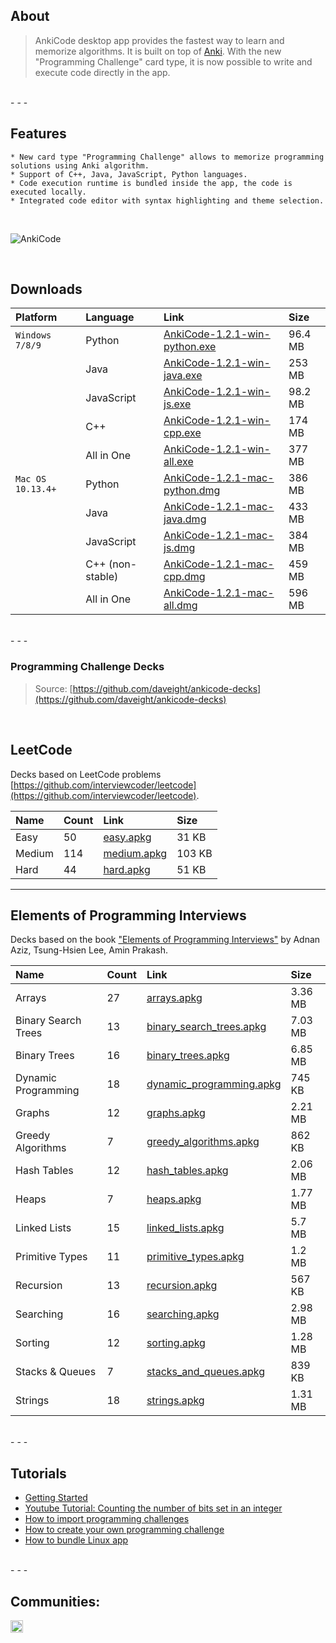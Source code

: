 ## About

>AnkiCode desktop app provides the fastest way to learn and memorize algorithms. It is built on top of [Anki](https://apps.ankiweb.net/).
>With the new "Programming Challenge" card type, it is now possible to write and execute code directly in the app.

<br>
- - -
<br>

## Features
```
* New card type "Programming Challenge" allows to memorize programming solutions using Anki algorithm.
* Support of C++, Java, JavaScript, Python languages.
* Code execution runtime is bundled inside the app, the code is executed locally.
* Integrated code editor with syntax highlighting and theme selection.
```

<br>

![AnkiCode](https://github.com/daveight/ankicode/raw/master/images/anki-editor.png "AnkiCode")

<br>

## Downloads

| Platform          | Language         | Link                                                          | Size    |
| :---------------- |:---------------- | :-------------------------------------------------------------|:--------|
| `Windows 7/8/9`   | Python           | [AnkiCode-1.2.1-win-python.exe](https://github.com/daveight/ankicode/releases/download/ankicode-1.2.1/AnkiCode-1.2.1-win-python.exe) | 96.4 MB |
|                   | Java             | [AnkiCode-1.2.1-win-java.exe](https://github.com/daveight/ankicode/releases/download/ankicode-1.2.1/AnkiCode-1.2.1-win-java.exe)   | 253 MB  |
|                   | JavaScript       | [AnkiCode-1.2.1-win-js.exe](https://github.com/daveight/ankicode/releases/download/ankicode-1.2.1/AnkiCode-1.2.1-win-js.exe)     | 98.2 MB |
|                   | C++              | [AnkiCode-1.2.1-win-cpp.exe](https://github.com/daveight/ankicode/releases/download/ankicode-1.2.1/AnkiCode-1.2.1-win-cpp.exe)    | 174 MB  |
|                   | All in One       | [AnkiCode-1.2.1-win-all.exe](https://github.com/daveight/ankicode/releases/download/ankicode-1.2.1/AnkiCode-1.2.1-win.exe)    | 377 MB  |
| `Mac OS 10.13.4+` | Python           | [AnkiCode-1.2.1-mac-python.dmg](https://github.com/daveight/ankicode/releases/download/ankicode-1.2.1/AnkiCode-1.2.1-mac-python.dmg) | 386 MB  |
|                   | Java             | [AnkiCode-1.2.1-mac-java.dmg](https://github.com/daveight/ankicode/releases/download/ankicode-1.2.1/AnkiCode-1.2.1-mac-java.dmg)   | 433 MB  |
|                   | JavaScript       | [AnkiCode-1.2.1-mac-js.dmg](https://github.com/daveight/ankicode/releases/download/ankicode-1.2.1/AnkiCode-1.2.1-mac-js.dmg)     | 384 MB  |
|                   | C++ (non-stable) | [AnkiCode-1.2.1-mac-cpp.dmg](https://github.com/daveight/ankicode/releases/download/ankicode-1.2.1/AnkiCode-1.2.1-mac-cpp.dmg)    | 459 MB  |
|                   | All in One       | [AnkiCode-1.2.1-mac-all.dmg](https://github.com/daveight/ankicode/releases/download/ankicode-1.2.1/AnkiCode-1.2.1-mac.dmg)    | 596 MB  |

<br>
- - -
<br>

### Programming Challenge Decks
> Source: [https://github.com/daveight/ankicode-decks](https://github.com/daveight/ankicode-decks)

<br>

## LeetCode
Decks based on LeetCode problems [https://github.com/interviewcoder/leetcode](https://github.com/interviewcoder/leetcode).

| Name                | Count  |Link                                                        | Size    |
| :------------------ |:-------|:-----------------------------------------------------------|:--------|
| Easy                | 50     | [easy.apkg](https://github.com/daveight/ankicode-decks/releases/download/v1.1.0/leetcode_easy.apkg)                  | 31 KB   |
| Medium              | 114    | [medium.apkg](https://github.com/daveight/ankicode-decks/releases/download/v1.1.0/leetcode_medium.apkg)                | 103 KB  |
| Hard                | 44     | [hard.apkg](https://github.com/daveight/ankicode-decks/releases/download/v1.1.0/leetcode_hard.apkg)                  | 51 KB   |
  
---

## Elements of Programming Interviews
Decks based on the book ["Elements of Programming Interviews"](http://elementsofprogramminginterviews.com/) by Adnan Aziz, Tsung-Hsien Lee, Amin Prakash.

| Name                | Count  | Link                                                       | Size    |
| :------------------ |:-------|:-----------------------------------------------------------|:--------|
| Arrays              | 27     | [arrays.apkg](https://1odg.short.gy/tDViiK)                | 3.36 MB |
| Binary Search Trees | 13     | [binary_search_trees.apkg](https://1odg.short.gy/U5yHNx)   | 7.03 MB |
| Binary Trees        | 16     | [binary_trees.apkg](https://1odg.short.gy/tGR2n2)          | 6.85 MB |
| Dynamic Programming | 18     | [dynamic_programming.apkg](https://1odg.short.gy/168ujb)   | 745 KB  |
| Graphs              | 12     | [graphs.apkg](https://1odg.short.gy/ShYHCo)                | 2.21 MB |
| Greedy Algorithms   | 7      | [greedy_algorithms.apkg](https://1odg.short.gy/PtB3hq)     | 862 KB  |
| Hash Tables         | 12     | [hash_tables.apkg](https://1odg.short.gy/uW1NNI)           | 2.06 MB |
| Heaps               | 7      | [heaps.apkg](https://1odg.short.gy/ZfRNJw)                 | 1.77 MB |
| Linked Lists        | 15     | [linked_lists.apkg](https://1odg.short.gy/0NzTR8)          | 5.7 MB  |
| Primitive Types     | 11     | [primitive_types.apkg](https://1odg.short.gy/XjqTcw)       | 1.2 MB  |
| Recursion           | 13     | [recursion.apkg](https://1odg.short.gy/IUP3ss)             | 567 KB  |
| Searching           | 16     | [searching.apkg](https://1odg.short.gy/J3zfA9)             | 2.98 MB |
| Sorting             | 12     | [sorting.apkg](https://1odg.short.gy/Vg6NeM)               | 1.28 MB |
| Stacks & Queues     | 7      | [stacks_and_queues.apkg](https://1odg.short.gy/IULB1X)     | 839 KB  |
| Strings             | 18     | [strings.apkg](https://1odg.short.gy/DxM1MV)               | 1.31 MB |
                         
<br>
- - -
<br>

## Tutorials
- [Getting Started](getting-started.md)
- [Youtube Tutorial: Counting the number of bits set in an integer](https://www.youtube.com/watch?v=dB23wJ1b6Ik)
- [How to import programming challenges](how-to-import-programming-challenge.md)
- [How to create your own programming challenge](how-to-create-challenge.md)
- [How to bundle Linux app](bundle-linux-app.md)

<br>
- - -
<br>

## Communities:
[<img src="images/slack_logo.png" height="20px">](https://ankicode.slack.com)
